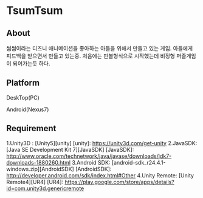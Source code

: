 # TsumTsum
## About
썸썸이라는 디즈니 애니메이션을 좋아하는 아들을 위해서 만들고 있는 게임.
아들에게 피드백을 받으면서 만들고 있는중.
처음에는 핀볼형식으로 시작했는데 비정형 퍼즐게임이 되어가는듯 하다.

## Platform
DeskTop(PC)

Android(Nexus7)

## Requirement
1.Unity3D : [Unity5][unity]
[unity]: https://unity3d.com/get-unity
2.JavaSDK: [Java SE Development Kit 7][JavaSDK]
[JavaSDK]: http://www.oracle.com/technetwork/java/javase/downloads/jdk7-downloads-1880260.html
3.Android SDK: [android-sdk_r24.4.1-windows.zip][AndroidSDK]
[AndroidSDK]: http://developer.android.com/sdk/index.html#Other
4.Unity Remote: [Unity Remote4][UR4]
[UR4]: https://play.google.com/store/apps/details?id=com.unity3d.genericremote
